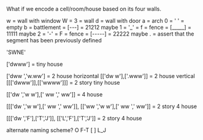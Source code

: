 
What if we encode a cell/room/house based on its four walls.

w = wall with window
W = 3 = wall
d = wall with door
a = arch
0 = ' ' = empty
b = battlement = [-_-_-] = 21212 maybe
1 = '_' = f = fence = [_____] = 11111 maybe
2 = '-' = F = fence = [-----] = 22222 maybe
. = assert that the segment has been previously defined



'SWNE'

['dwww'] = tiny house


['dww ','w.ww'] = 2 house horizontal
[['dw w'],['.www']] = 2 house vertical
[[['dwww']],[['wwww']]] = 2 story tiny house

[['dw  ','w  w'],[' ww ','  ww']] = 4 house

[[['dw  ','w  w'],[' ww ','  ww']],
 [['ww  ','w  w'],[' ww ','  ww']] = 2 story 4 house

[[['dw  ','F'],['T','J']],
 [['L','F'],['T','J']] = 2 story 4 house


alternate naming scheme?
O
F-T
[ ]
L_J
